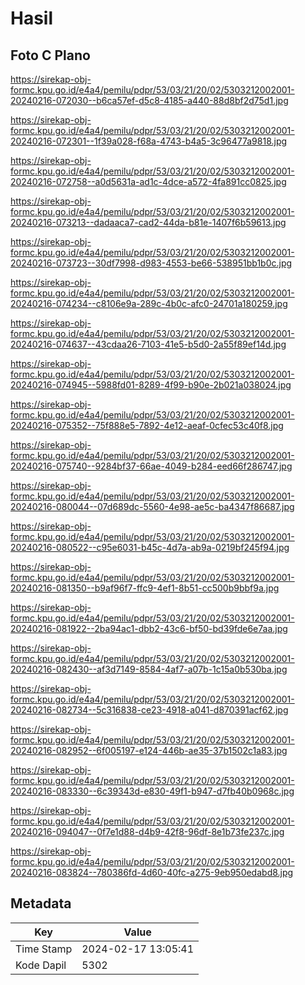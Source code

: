 # Hasil

## Foto C Plano

https://sirekap-obj-formc.kpu.go.id/e4a4/pemilu/pdpr/53/03/21/20/02/5303212002001-20240216-072030--b6ca57ef-d5c8-4185-a440-88d8bf2d75d1.jpg

https://sirekap-obj-formc.kpu.go.id/e4a4/pemilu/pdpr/53/03/21/20/02/5303212002001-20240216-072301--1f39a028-f68a-4743-b4a5-3c96477a9818.jpg

https://sirekap-obj-formc.kpu.go.id/e4a4/pemilu/pdpr/53/03/21/20/02/5303212002001-20240216-072758--a0d5631a-ad1c-4dce-a572-4fa891cc0825.jpg

https://sirekap-obj-formc.kpu.go.id/e4a4/pemilu/pdpr/53/03/21/20/02/5303212002001-20240216-073213--dadaaca7-cad2-44da-b81e-1407f6b59613.jpg

https://sirekap-obj-formc.kpu.go.id/e4a4/pemilu/pdpr/53/03/21/20/02/5303212002001-20240216-073723--30df7998-d983-4553-be66-538951bb1b0c.jpg

https://sirekap-obj-formc.kpu.go.id/e4a4/pemilu/pdpr/53/03/21/20/02/5303212002001-20240216-074234--c8106e9a-289c-4b0c-afc0-24701a180259.jpg

https://sirekap-obj-formc.kpu.go.id/e4a4/pemilu/pdpr/53/03/21/20/02/5303212002001-20240216-074637--43cdaa26-7103-41e5-b5d0-2a55f89ef14d.jpg

https://sirekap-obj-formc.kpu.go.id/e4a4/pemilu/pdpr/53/03/21/20/02/5303212002001-20240216-074945--5988fd01-8289-4f99-b90e-2b021a038024.jpg

https://sirekap-obj-formc.kpu.go.id/e4a4/pemilu/pdpr/53/03/21/20/02/5303212002001-20240216-075352--75f888e5-7892-4e12-aeaf-0cfec53c40f8.jpg

https://sirekap-obj-formc.kpu.go.id/e4a4/pemilu/pdpr/53/03/21/20/02/5303212002001-20240216-075740--9284bf37-66ae-4049-b284-eed66f286747.jpg

https://sirekap-obj-formc.kpu.go.id/e4a4/pemilu/pdpr/53/03/21/20/02/5303212002001-20240216-080044--07d689dc-5560-4e98-ae5c-ba4347f86687.jpg

https://sirekap-obj-formc.kpu.go.id/e4a4/pemilu/pdpr/53/03/21/20/02/5303212002001-20240216-080522--c95e6031-b45c-4d7a-ab9a-0219bf245f94.jpg

https://sirekap-obj-formc.kpu.go.id/e4a4/pemilu/pdpr/53/03/21/20/02/5303212002001-20240216-081350--b9af96f7-ffc9-4ef1-8b51-cc500b9bbf9a.jpg

https://sirekap-obj-formc.kpu.go.id/e4a4/pemilu/pdpr/53/03/21/20/02/5303212002001-20240216-081922--2ba94ac1-dbb2-43c6-bf50-bd39fde6e7aa.jpg

https://sirekap-obj-formc.kpu.go.id/e4a4/pemilu/pdpr/53/03/21/20/02/5303212002001-20240216-082430--af3d7149-8584-4af7-a07b-1c15a0b530ba.jpg

https://sirekap-obj-formc.kpu.go.id/e4a4/pemilu/pdpr/53/03/21/20/02/5303212002001-20240216-082734--5c316838-ce23-4918-a041-d870391acf62.jpg

https://sirekap-obj-formc.kpu.go.id/e4a4/pemilu/pdpr/53/03/21/20/02/5303212002001-20240216-082952--6f005197-e124-446b-ae35-37b1502c1a83.jpg

https://sirekap-obj-formc.kpu.go.id/e4a4/pemilu/pdpr/53/03/21/20/02/5303212002001-20240216-083330--6c39343d-e830-49f1-b947-d7fb40b0968c.jpg

https://sirekap-obj-formc.kpu.go.id/e4a4/pemilu/pdpr/53/03/21/20/02/5303212002001-20240216-094047--0f7e1d88-d4b9-42f8-96df-8e1b73fe237c.jpg

https://sirekap-obj-formc.kpu.go.id/e4a4/pemilu/pdpr/53/03/21/20/02/5303212002001-20240216-083824--780386fd-4d60-40fc-a275-9eb950edabd8.jpg


## Metadata

| Key        | Value               |
| ---------- | ------------------- |
| Time Stamp | 2024-02-17 13:05:41 |
| Kode Dapil | 5302                |



